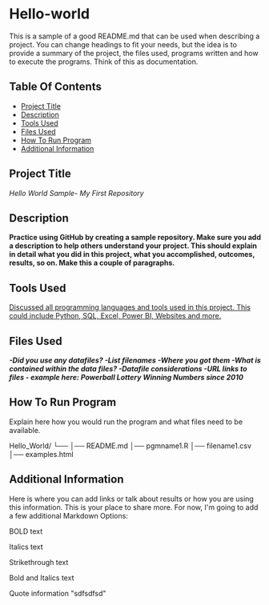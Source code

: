 # Hello-world

This is a sample of a good README.md that can be used when describing a project. You can change headings to fit your needs, but the idea is to provide a summary of the project, the files used, programs written and how to execute the programs. Think of this as documentation.   

## Table Of Contents 
- [Project Title](#Project-Title)  
- [Description](#Description)  
- [Tools Used](#Tools-Used)  
- [Files Used](#Files-Used)  
- [How To Run Program](#How-To-Run-Program)  
- [Additional Information](#Additional-Information)


 ## Project Title  
*Hello World Sample- My First Repository*   

  ## Description  
**Practice using GitHub by creating a sample repository. Make sure you add a description to help others understand your project. This should explain in detail what you did in this project, what you accomplished, outcomes, results, so on. Make this a couple of paragraphs.**    

  ## Tools Used   
<ins>Discussed all programming languages and tools used in this project. This could include Python, SQL, Excel, Power BI, Websites and more.</ins>  

  ## Files Used  
***-Did you use any datafiles?
-List filenames
-Where you got them
-What is contained within the data files?
-Datafile considerations
-URL links to files - example here: Powerball Lottery Winning Numbers since 2010***

  ## How To Run Program  
  Explain here how you would run the program and what files need to be available.

Hello_World/
└── 
    │── README.md
    │── pgmname1.R
    │── filename1.csv
    │── examples.html
   


  ## Additional Information   

Here is where you can add links or talk about results or how you are using this information. This is your place to share more.
For now, I'm going to add a few additional Markdown Options:

BOLD text

Italics text

Strikethrough text

Bold and Italics text

Quote information "sdfsdfsd"
